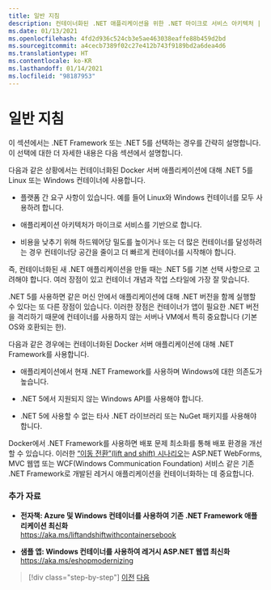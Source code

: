```yaml
---
title: 일반 지침
description: 컨테이너화된 .NET 애플리케이션을 위한 .NET 마이크로 서비스 아키텍처 | 일반 지침
ms.date: 01/13/2021
ms.openlocfilehash: 4fd2d936c524cb3e5ae463038eaffe88b459d2bd
ms.sourcegitcommit: a4cecb7389f02c27e412b743f9189bd2a6dea4d6
ms.translationtype: HT
ms.contentlocale: ko-KR
ms.lasthandoff: 01/14/2021
ms.locfileid: "98187953"
---
```

# <a name="general-guidance"></a>일반 지침

이 섹션에서는 .NET Framework 또는 .NET 5를 선택하는 경우를 간략히 설명합니다. 이 선택에 대한 더 자세한 내용은 다음 섹션에서 설명합니다.

다음과 같은 상황에서는 컨테이너화된 Docker 서버 애플리케이션에 대해 .NET 5를 Linux 또는 Windows 컨테이너에 사용합니다.

- 플랫폼 간 요구 사항이 있습니다. 예를 들어 Linux와 Windows 컨테이너를 모두 사용하려 합니다.

- 애플리케이션 아키텍처가 마이크로 서비스를 기반으로 합니다.

- 비용을 낮추기 위해 하드웨어당 밀도를 높이거나 또는 더 많은 컨테이너를 달성하려는 경우 컨테이너당 공간을 줄이고 더 빠르게 컨테이너를 시작해야 합니다.

즉, 컨테이너화된 새 .NET 애플리케이션을 만들 때는 .NET 5를 기본 선택 사항으로 고려해야 합니다. 여러 장점이 있고 컨테이너 개념과 작업 스타일에 가장 잘 맞습니다.

.NET 5를 사용하면 같은 머신 안에서 애플리케이션에 대해 .NET 버전을 함께 실행할 수 있다는 또 다른 장점이 있습니다. 이러한 장점은 컨테이너가 앱이 필요한 .NET 버전을 격리하기 때문에 컨테이너를 사용하지 않는 서버나 VM에서 특히 중요합니다 (기본 OS와 호환되는 한).

다음과 같은 경우에는 컨테이너화된 Docker 서버 애플리케이션에 대해 .NET Framework를 사용합니다.

- 애플리케이션에서 현재 .NET Framework를 사용하며 Windows에 대한 의존도가 높습니다.

- .NET 5에서 지원되지 않는 Windows API를 사용해야 합니다.

- .NET 5에 사용할 수 없는 타사 .NET 라이브러리 또는 NuGet 패키지를 사용해야 합니다.

Docker에서 .NET Framework를 사용하면 배포 문제 최소화를 통해 배포 환경을 개선할 수 있습니다. 이러한 [“이동 전환”(lift and shift) 시나리오](https://aka.ms/liftandshiftwithcontainersebook)는 ASP.NET WebForms, MVC 웹앱 또는 WCF(Windows Communication Foundation) 서비스 같은 기존 .NET Framework로 개발된 레거시 애플리케이션을 컨테이너화하는 데 중요합니다.

### <a name="additional-resources"></a>추가 자료

- **전자책: Azure 및 Windows 컨테이너를 사용하여 기존 .NET Framework 애플리케이션 최신화**  
    <https://aka.ms/liftandshiftwithcontainersebook>

- **샘플 앱: Windows 컨테이너를 사용하여 레거시 ASP.NET 웹앱 최신화**  
    <https://aka.ms/eshopmodernizing>

>[!div class="step-by-step"]
>[이전](index.md)
>[다음](net-core-container-scenarios.md)
